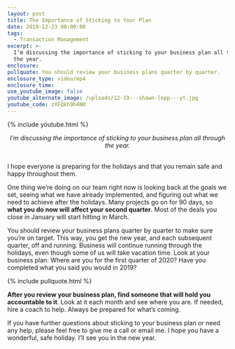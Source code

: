 ```yaml
---
layout: post
title: The Importance of Sticking to Your Plan
date: 2019-12-23 00:00:00
tags:
  - Transaction Management
excerpt: >-
  I’m discussing the importance of sticking to your business plan all through
  the year.
enclosure:
pullquote: You should review your business plans quarter by quarter.
enclosure_type: video/mp4
enclosure_time:
use_youtube_image: false
youtube_alternate_image: /uploads/12-19---shawn-lepp---yt.jpg
youtube_code: zXFQkh9h4N0
---
```


{% include youtube.html %}

<center><em>I&rsquo;m discussing the importance of sticking to your business plan all through the year.</em></center>

<br>I hope everyone is preparing for the holidays and that you remain safe and happy throughout them.

One thing we’re doing on our team right now is looking back at the goals we set, seeing what we have already implemented, and figuring out what we need to achieve after the holidays. Many projects go on for 90 days, so **what you do now will affect your second quarter**. Most of the deals you close in January will start hitting in March.

You should review your business plans quarter by quarter to make sure you’re on target. This way, you get the new year, and each subsequent quarter, off and running. Business will continue running through the holidays, even though some of us will take vacation time. Look at your business plan: Where are you for the first quarter of 2020? Have you completed what you said you would in 2019?

{% include pullquote.html %}

**After you review your business plan, find someone that will hold you accountable to it**. Look at it each month and see where you are. If needed, hire a coach to help. Always be prepared for what’s coming.

If you have further questions about sticking to your business plan or need any help, please feel free to give me a call or email me. I hope you have a wonderful, safe holiday. I’ll see you in the new year.